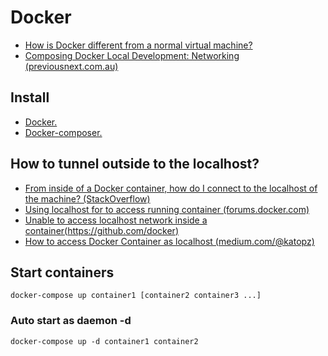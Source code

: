 # Docker 

* [How is Docker different from a normal virtual machine?](https://stackoverflow.com/a/16048358)
* [Composing Docker Local Development: Networking (previousnext.com.au)](https://www.previousnext.com.au/blog/composing-docker-local-development-networking)

## Install

* [Docker.](Install-docker.md)
* [Docker-composer.](Install-docker-compose.md)

## How to tunnel outside to the localhost?

* [From inside of a Docker container, how do I connect to the localhost of the machine?
(StackOverflow)](https://stackoverflow.com/a/24326540)
* [Using localhost for to access running container (forums.docker.com)](https://forums.docker.com/t/using-localhost-for-to-access-running-container/3148/3)
* [Unable to access localhost network inside a container(https://github.com/docker)](https://github.com/docker/for-mac/issues/1898)
* [How to access Docker Container as localhost (medium.com/@katopz)](https://medium.com/@katopz/use-nginx-to-bind-localhost-to-docker-ee804387e1ba)


## Start containers

```shell
docker-compose up container1 [container2 container3 ...]
```

### Auto start as daemon -d

```shell
docker-compose up -d container1 container2
```